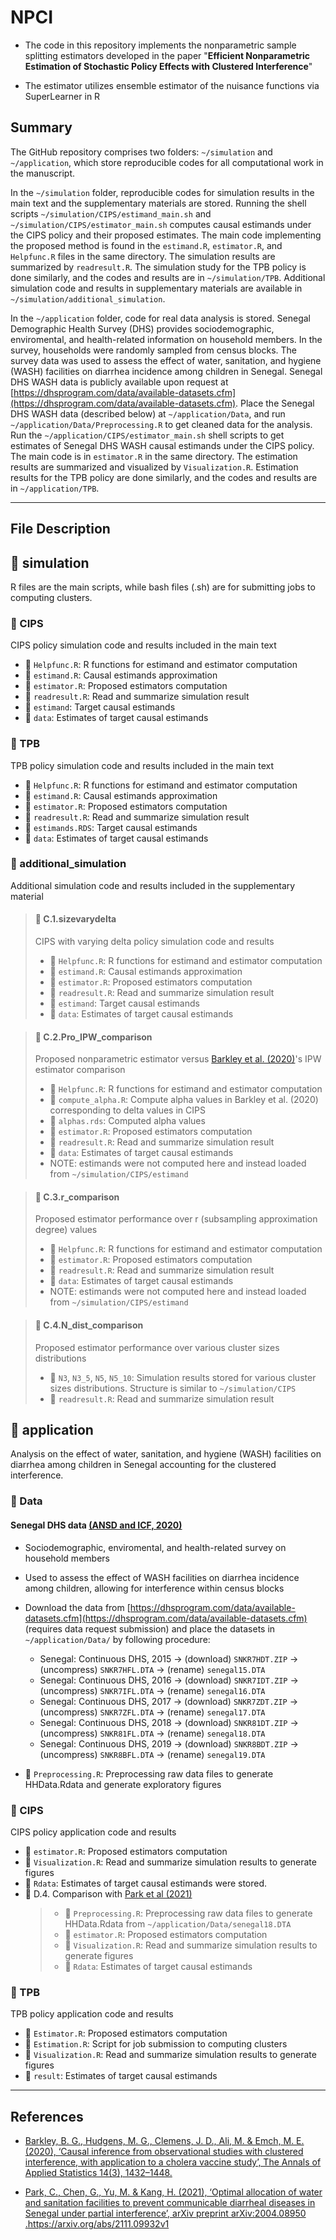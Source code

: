 # NPCI

- The code in this repository implements the nonparametric sample splitting estimators developed in the paper "**Efficient Nonparametric Estimation of Stochastic Policy Effects with Clustered Interference**"
 
- The estimator utilizes ensemble estimator of the nuisance functions via SuperLearner in R

## Summary

The GitHub repository comprises two folders: `~/simulation` and `~/application`, which store reproducible codes for all computational work in the manuscript.

In the `~/simulation` folder, reproducible codes for simulation results in the main text and the supplementary materials are stored. Running the shell scripts `~/simulation/CIPS/estimand_main.sh` and `~/simulation/CIPS/estimator_main.sh` computes causal estimands under the CIPS policy and their proposed estimates. The main code implementing the proposed method is found in the `estimand.R`, `estimator.R`, and `Helpfunc.R` files in the same directory. The simulation results are summarized by `readresult.R`. The simulation study for the TPB policy is done similarly, and the codes and results are in `~/simulation/TPB`. Additional simulation code and results in supplementary materials are available in `~/simulation/additional_simulation`.

In the `~/application` folder, code for real data analysis is stored. 
Senegal Demographic Health Survey (DHS) provides sociodemographic, enviromental, and health-related information on household members. 
In the survey, households were randomly sampled from census blocks. 
The survey data was used to assess the effect of water, sanitation, and hygiene (WASH) facilities on diarrhea incidence among children in Senegal.
Senegal DHS WASH data is publicly available upon request at [https://dhsprogram.com/data/available-datasets.cfm](https://dhsprogram.com/data/available-datasets.cfm).
Place the Senegal DHS WASH data (described below) at `~/application/Data`, 
and run `~/application/Data/Preprocessing.R` to get cleaned data for the analysis. 
Run the `~/application/CIPS/estimator_main.sh` shell scripts to get estimates of Senegal DHS WASH causal estimands under the CIPS policy. The main code is in `estimator.R` in the same directory. The estimation results are summarized and visualized by `Visualization.R`. Estimation results for the TPB policy are done similarly, and the codes and results are in `~/application/TPB`.

***

## File Description

## :file_folder: simulation

R files are the main scripts, while bash files (.sh) are for submitting jobs to computing clusters.

### :file_folder: CIPS

CIPS policy simulation code and results included in the main text

- :page_facing_up: `Helpfunc.R`: R functions for estimand and estimator computation
- :page_facing_up: `estimand.R`: Causal estimands approximation
- :page_facing_up: `estimator.R`: Proposed estimators computation
- :page_facing_up: `readresult.R`: Read and summarize simulation result
- :file_folder: `estimand`: Target causal estimands
- :file_folder: `data`: Estimates of target causal estimands

### :file_folder: TPB

TPB policy simulation code and results included in the main text

- :page_facing_up: `Helpfunc.R`: R functions for estimand and estimator computation
- :page_facing_up: `estimand.R`: Causal estimands approximation
- :page_facing_up: `estimator.R`: Proposed estimators computation
- :page_facing_up: `readresult.R`: Read and summarize simulation result
- :page_facing_up: `estimands.RDS`: Target causal estimands
- :file_folder: `data`: Estimates of target causal estimands
  
### :file_folder: additional_simulation

Additional simulation code and results included in the supplementary material

> #### :file_folder: C.1.sizevarydelta
> CIPS with varying delta policy simulation code and results
> - :page_facing_up: `Helpfunc.R`: R functions for estimand and estimator computation
> - :page_facing_up: `estimand.R`: Causal estimands approximation
> - :page_facing_up: `estimator.R`: Proposed estimators computation
> - :page_facing_up: `readresult.R`: Read and summarize simulation result
> - :file_folder: `estimand`: Target causal estimands
> - :file_folder: `data`: Estimates of target causal estimands

> #### :file_folder: C.2.Pro_IPW_comparison
> Proposed nonparametric estimator versus [Barkley et al. (2020)](https://projecteuclid.org/journals/annals-of-applied-statistics/volume-14/issue-3/Causal-inference-from-observational-studies-with-clustered-interference-with-application/10.1214/19-AOAS1314.full)'s IPW estimator comparison
> - :page_facing_up: `Helpfunc.R`: R functions for estimand and estimator computation
> - :page_facing_up: `compute_alpha.R`: Compute alpha values in Barkley et al. (2020) corresponding to delta values in CIPS
> - :page_facing_up: `alphas.rds`: Computed alpha values
> - :page_facing_up: `estimator.R`: Proposed estimators computation
> - :page_facing_up: `readresult.R`: Read and summarize simulation result
> - :file_folder: `data`: Estimates of target causal estimands 
> - NOTE: estimands were not computed here and instead loaded from `~/simulation/CIPS/estimand`

> #### :file_folder: C.3.r_comparison
> Proposed estimator performance over r (subsampling approximation degree) values
> - :page_facing_up: `Helpfunc.R`: R functions for estimand and estimator computation
> - :page_facing_up: `estimator.R`: Proposed estimators computation
> - :page_facing_up: `readresult.R`: Read and summarize simulation result
> - :file_folder: `data`: Estimates of target causal estimands
> - NOTE: estimands were not computed here and instead loaded from `~/simulation/CIPS/estimand`

> #### :file_folder: C.4.N_dist_comparison
> Proposed estimator performance over various cluster sizes distributions
> - :file_folder: `N3`, `N3_5`, `N5`, `N5_10`: Simulation results stored for various cluster sizes distributions. Structure is similar to `~/simulation/CIPS`
> - :page_facing_up: `readresult.R`: Read and summarize simulation result





## :file_folder: application

Analysis on the effect of water, sanitation, and hygiene (WASH) facilities on diarrhea among children in Senegal accounting for the clustered interference.

### :file_folder: Data

#### Senegal DHS data [(ANSD and ICF, 2020)](https://www.dhsprogram.com/pubs/pdf/FR368/FR368.pdf)
- Sociodemographic, enviromental, and health-related survey on household members 
- Used to assess the effect of WASH facilities on diarrhea incidence among children, allowing for interference within census blocks
- Download the data from [https://dhsprogram.com/data/available-datasets.cfm](https://dhsprogram.com/data/available-datasets.cfm) 
(requires data request submission) and place the datasets in `~/application/Data/` by following procedure:
  - Senegal: Continuous DHS, 2015 -> (download) `SNKR7HDT.ZIP` -> (uncompress) `SNKR7HFL.DTA` -> (rename) `senegal15.DTA`
  - Senegal: Continuous DHS, 2016 -> (download) `SNKR7IDT.ZIP` -> (uncompress) `SNKR7IFL.DTA` -> (rename) `senegal16.DTA`
  - Senegal: Continuous DHS, 2017 -> (download) `SNKR7ZDT.ZIP` -> (uncompress) `SNKR7ZFL.DTA` -> (rename) `senegal17.DTA`
  - Senegal: Continuous DHS, 2018 -> (download) `SNKR81DT.ZIP` -> (uncompress) `SNKR81FL.DTA` -> (rename) `senegal18.DTA`
  - Senegal: Continuous DHS, 2019 -> (download) `SNKR8BDT.ZIP` -> (uncompress) `SNKR8BFL.DTA` -> (rename) `senegal19.DTA`

- :page_facing_up: `Preprocessing.R`: Preprocessing raw data files to generate HHData.Rdata and generate exploratory figures

### :file_folder: CIPS

CIPS policy application code and results

- :page_facing_up: `estimator.R`: Proposed estimators computation
- :page_facing_up: `Visualization.R`: Read and summarize simulation results to generate figures
- :file_folder: `Rdata`: Estimates of target causal estimands were stored.
- :file_folder: D.4. Comparison with [Park et al (2021)](https://arxiv.org/abs/2111.09932v1)
  >- :page_facing_up: `Preprocessing.R`: Preprocessing raw data files to generate HHData.Rdata from `~/application/Data/senegal18.DTA`
  >- :page_facing_up: `estimator.R`: Proposed estimators computation
  >- :page_facing_up: `Visualization.R`: Read and summarize simulation results to generate figures
  >- :file_folder: `Rdata`: Estimates of target causal estimands

### :file_folder: TPB

TPB policy application code and results

- :page_facing_up: `Estimator.R`: Proposed estimators computation
- :page_facing_up: `Estimation.R`: Script for job submission to computing clusters
- :page_facing_up: `Visualization.R`: Read and summarize simulation results to generate figures
- :file_folder: `result`: Estimates of target causal estimands

***

## References
- [Barkley, B. G., Hudgens, M. G., Clemens, J. D., Ali, M. & Emch, M. E. (2020), ‘Causal
inference from observational studies with clustered interference, with application to a
cholera vaccine study’, The Annals of Applied Statistics 14(3), 1432–1448.](https://projecteuclid.org/journals/annals-of-applied-statistics/volume-14/issue-3/Causal-inference-from-observational-studies-with-clustered-interference-with-application/10.1214/19-AOAS1314.full)

- [Park, C., Chen, G., Yu, M. & Kang, H. (2021), ‘Optimal allocation of water and sanitation
facilities to prevent communicable diarrheal diseases in Senegal under partial interference’,
arXiv preprint arXiv:2004.08950 .](https://arxiv.org/abs/2111.09932v1)https://arxiv.org/abs/2111.09932v1

